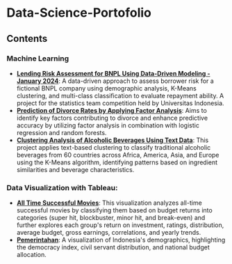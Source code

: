 # Data-Science-Portofolio

## Contents

### Machine Learning
 - [**Lending Risk Assessment for BNPL Using Data-Driven Modeling - January 2024**](./Lending%20Risk%20Assessment.ipynb): A data-driven approach to assess borrower risk for a fictional BNPL company using demographic analysis, K-Means clustering, and multi-class classification to evaluate repayment ability. A project for the statistics team competition held by Universitas Indonesia.
 - [**Prediction of Divorce Rates by Applying Factor Analysis**](./Factor%20Analysis.ipynb): Aims to identify key factors contributing to divorce and enhance predictive accuracy by utilizing factor analysis in combination with logistic regression and random forests.
 - [**Clustering Analysis of Alcoholic Beverages Using Text Data**](./TextClusterAnalysis-Traditional%20Beverages.ipynb):  This project applies text-based clustering to classify traditional alcoholic beverages from 60 countries across Africa, America, Asia, and Europe using the K-Means algorithm, identifying patterns based on ingredient similarities and beverage characteristics.


 ### Data Visualization with Tableau:
 - [**All Time Successful Movies**](https://public.tableau.com/app/profile/toby.purbojo6009/viz/AllTimeSuccessfulMovies-FinalProject/AllTimeSuccessfulMovies): This visualization analyzes all-time successful movies by classifying them based on budget returns into categories (super hit, blockbuster, minor hit, and break-even) and further explores each group's return on investment, ratings, distribution, average budget, gross earnings, correlations, and yearly trends.
 - [**Pemerintahan**](https://public.tableau.com/app/profile/toby.purbojo/viz/book3backup/UTAMA): A visualization of Indonesia's demographics, highlighting the democracy index, civil servant distribution, and national budget allocation.
 
 
